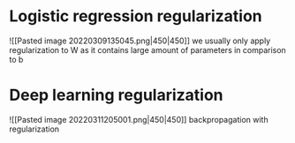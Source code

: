 # Logistic regression regularization
![[Pasted image 20220309135045.png|450|450]]
we usually only apply regularization to W as it contains large amount of parameters in comparison to b

# Deep learning regularization
![[Pasted image 20220311205001.png|450|450]]
backpropagation with regularization